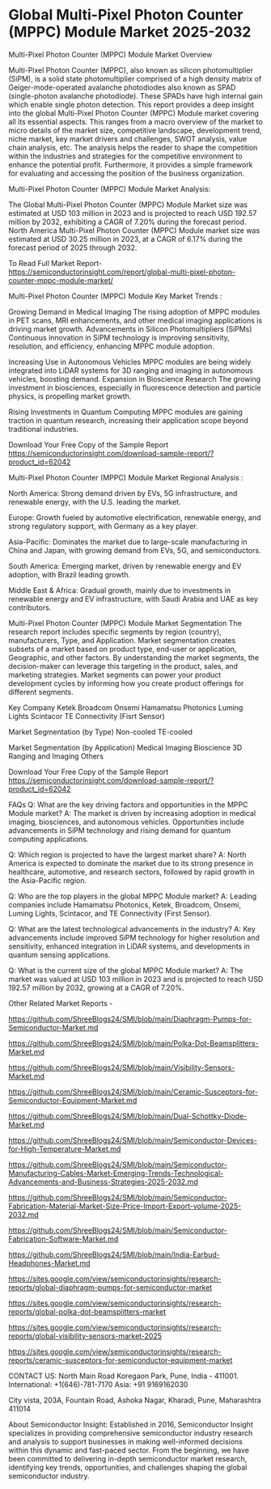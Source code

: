 <h1>Global Multi-Pixel Photon Counter (MPPC) Module Market 2025-2032</h1>
Multi-Pixel Photon Counter (MPPC) Module Market Overview

Multi-Pixel Photon Counter (MPPC), also known as silicon photomultiplier (SiPM), is a solid state photomultiplier comprised of a high density matrix of Geiger-mode-operated avalanche photodiodes also known as SPAD (single-photon avalanche photodiode). These SPADs have high internal gain which enable single photon detection. This report provides a deep insight into the global Multi-Pixel Photon Counter (MPPC) Module market covering all its essential aspects. This ranges from a macro overview of the market to micro details of the market size, competitive landscape, development trend, niche market, key market drivers and challenges, SWOT analysis, value chain analysis, etc. The analysis helps the reader to shape the competition within the industries and strategies for the competitive environment to enhance the potential profit. Furthermore, it provides a simple framework for evaluating and accessing the position of the business organization.

Multi-Pixel Photon Counter (MPPC) Module Market Analysis:

The Global Multi-Pixel Photon Counter (MPPC) Module Market size was estimated at USD 103 million in 2023 and is projected to reach USD 192.57 million by 2032, exhibiting a CAGR of 7.20% during the forecast period. North America Multi-Pixel Photon Counter (MPPC) Module market size was estimated at USD 30.25 million in 2023, at a CAGR of 6.17% during the forecast period of 2025 through 2032.

To Read Full Market Report-
https://semiconductorinsight.com/report/global-multi-pixel-photon-counter-mppc-module-market/

Multi-Pixel Photon Counter (MPPC) Module Key Market Trends :

Growing Demand in Medical Imaging The rising adoption of MPPC modules in PET scans, MRI enhancements, and other medical imaging applications is driving market growth.
Advancements in Silicon Photomultipliers (SiPMs) Continuous innovation in SiPM technology is improving sensitivity, resolution, and efficiency, enhancing MPPC module adoption.

Increasing Use in Autonomous Vehicles MPPC modules are being widely integrated into LiDAR systems for 3D ranging and imaging in autonomous vehicles, boosting demand.
Expansion in Bioscience Research The growing investment in biosciences, especially in fluorescence detection and particle physics, is propelling market growth.

Rising Investments in Quantum Computing MPPC modules are gaining traction in quantum research, increasing their application scope beyond traditional industries.

Download Your Free Copy of the Sample Report
https://semiconductorinsight.com/download-sample-report/?product_id=62042

Multi-Pixel Photon Counter (MPPC) Module Market Regional Analysis :

North America:
Strong demand driven by EVs, 5G infrastructure, and renewable energy, with the U.S. leading the market.

Europe:
Growth fueled by automotive electrification, renewable energy, and strong regulatory support, with Germany as a key player.

Asia-Pacific:
Dominates the market due to large-scale manufacturing in China and Japan, with growing demand from EVs, 5G, and semiconductors.

South America:
Emerging market, driven by renewable energy and EV adoption, with Brazil leading growth.

Middle East & Africa:
Gradual growth, mainly due to investments in renewable energy and EV infrastructure, with Saudi Arabia and UAE as key contributors.

Multi-Pixel Photon Counter (MPPC) Module Market Segmentation
The research report includes specific segments by region (country), manufacturers, Type, and Application. Market segmentation creates subsets of a market based on product type, end-user or application, Geographic, and other factors. By understanding the market segments, the decision-maker can leverage this targeting in the product, sales, and marketing strategies. Market segments can power your product development cycles by informing how you create product offerings for different segments.

Key Company
Ketek
Broadcom
Onsemi
Hamamatsu Photonics
Luming Lights
Scintacor
TE Connectivity (Fisrt Sensor)

Market Segmentation (by Type)
Non-cooled
TE-cooled

Market Segmentation (by Application)
Medical Imaging
Bioscience
3D Ranging and Imaging
Others

Download Your Free Copy of the Sample Report
https://semiconductorinsight.com/download-sample-report/?product_id=62042

FAQs
Q: What are the key driving factors and opportunities in the MPPC Module market?
A: The market is driven by increasing adoption in medical imaging, biosciences, and autonomous vehicles. Opportunities include advancements in SiPM technology and rising demand for quantum computing applications.

Q: Which region is projected to have the largest market share?
A: North America is expected to dominate the market due to its strong presence in healthcare, automotive, and research sectors, followed by rapid growth in the Asia-Pacific region.

Q: Who are the top players in the global MPPC Module market?
A: Leading companies include Hamamatsu Photonics, Ketek, Broadcom, Onsemi, Luming Lights, Scintacor, and TE Connectivity (First Sensor).

Q: What are the latest technological advancements in the industry?
A: Key advancements include improved SiPM technology for higher resolution and sensitivity, enhanced integration in LiDAR systems, and developments in quantum sensing applications.

Q: What is the current size of the global MPPC Module market?
A: The market was valued at USD 103 million in 2023 and is projected to reach USD 192.57 million by 2032, growing at a CAGR of 7.20%.

Other Related Market Reports -

https://github.com/ShreeBlogs24/SMI/blob/main/Diaphragm-Pumps-for-Semiconductor-Market.md

https://github.com/ShreeBlogs24/SMI/blob/main/Polka-Dot-Beamsplitters-Market.md

https://github.com/ShreeBlogs24/SMI/blob/main/Visibility-Sensors-Market.md

https://github.com/ShreeBlogs24/SMI/blob/main/Ceramic-Susceptors-for-Semiconductor-Equipment-Market.md

https://github.com/ShreeBlogs24/SMI/blob/main/Dual-Schottky-Diode-Market.md

https://github.com/ShreeBlogs24/SMI/blob/main/Semiconductor-Devices-for-High-Temperature-Market.md

https://github.com/ShreeBlogs24/SMI/blob/main/Semiconductor-Manufacturing-Cables-Market-Emerging-Trends-Technological-Advancements-and-Business-Strategies-2025-2032.md

https://github.com/ShreeBlogs24/SMI/blob/main/Semiconductor-Fabrication-Material-Market-Size-Price-Import-Export-volume-2025-2032.md

https://github.com/ShreeBlogs24/SMI/blob/main/Semiconductor-Fabrication-Software-Market.md

https://github.com/ShreeBlogs24/SMI/blob/main/India-Earbud-Headphones-Market.md

https://sites.google.com/view/semiconductorinsights/research-reports/global-diaphragm-pumps-for-semiconductor-market

https://sites.google.com/view/semiconductorinsights/research-reports/global-polka-dot-beamsplitters-market

https://sites.google.com/view/semiconductorinsights/research-reports/global-visibility-sensors-market-2025

https://sites.google.com/view/semiconductorinsights/research-reports/ceramic-susceptors-for-semiconductor-equipment-market

CONTACT US:
North Main Road Koregaon Park, Pune, India - 411001.
International: +1(646)-781-7170
Asia: +91 9169162030

City vista, 203A, Fountain Road, Ashoka Nagar, Kharadi, Pune, Maharashtra 411014

About Semiconductor Insight:
Established in 2016, Semiconductor Insight specializes in providing comprehensive semiconductor industry research and analysis to support businesses in making well-informed decisions within this dynamic and fast-paced sector. From the beginning, we have been committed to delivering in-depth semiconductor market research, identifying key trends, opportunities, and challenges shaping the global semiconductor industry.
